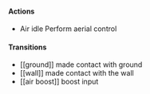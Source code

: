 #### Actions
* Air idle
    Perform aerial control 
#### Transitions 
* [[ground]] 
	made contact with ground
* [[wall]]
	made contact with the wall
* [[air boost]] 
	boost input